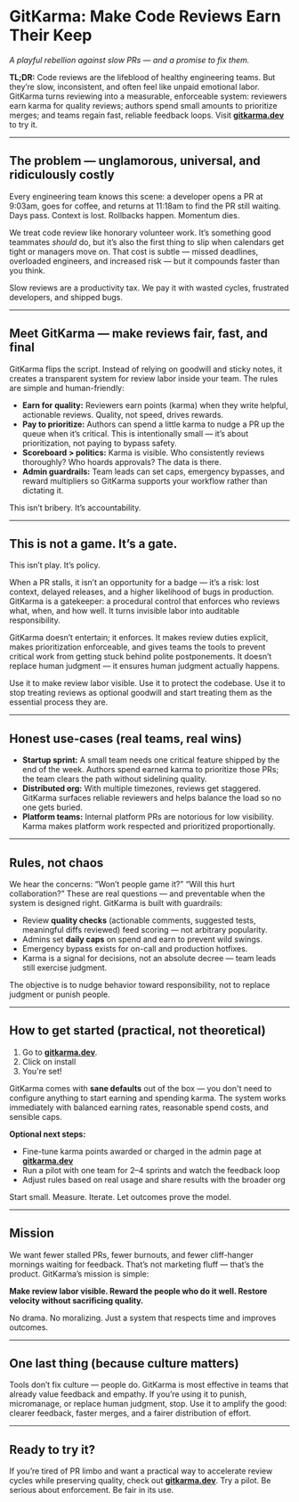 # GitKarma: Make Code Reviews Earn Their Keep

_A playful rebellion against slow PRs — and a promise to fix them._

**TL;DR:** Code reviews are the lifeblood of healthy engineering teams. But they’re slow, inconsistent, and often feel like unpaid emotional labor. GitKarma turns reviewing into a measurable, enforceable system: reviewers earn karma for quality reviews; authors spend small amounts to prioritize merges; and teams regain fast, reliable feedback loops. Visit [**gitkarma.dev**](https://gitkarma.dev) to try it.

---

## The problem — unglamorous, universal, and ridiculously costly

Every engineering team knows this scene: a developer opens a PR at 9:03am, goes for coffee, and returns at 11:18am to find the PR still waiting. Days pass. Context is lost. Rollbacks happen. Momentum dies.

We treat code review like honorary volunteer work. It’s something good teammates _should_ do, but it’s also the first thing to slip when calendars get tight or managers move on. That cost is subtle — missed deadlines, overloaded engineers, and increased risk — but it compounds faster than you think.

Slow reviews are a productivity tax. We pay it with wasted cycles, frustrated developers, and shipped bugs.

---

## Meet GitKarma — make reviews fair, fast, and final

GitKarma flips the script. Instead of relying on goodwill and sticky notes, it creates a transparent system for review labor inside your team. The rules are simple and human-friendly:

- **Earn for quality:** Reviewers earn points (karma) when they write helpful, actionable reviews. Quality, not speed, drives rewards.
- **Pay to prioritize:** Authors can spend a little karma to nudge a PR up the queue when it’s critical. This is intentionally small — it’s about prioritization, not paying to bypass safety.
- **Scoreboard > politics:** Karma is visible. Who consistently reviews thoroughly? Who hoards approvals? The data is there.
- **Admin guardrails:** Team leads can set caps, emergency bypasses, and reward multipliers so GitKarma supports your workflow rather than dictating it.

This isn’t bribery. It’s accountability.

---

## This is not a game. It’s a gate.

This isn’t play. It’s policy.

When a PR stalls, it isn’t an opportunity for a badge — it’s a risk: lost context, delayed releases, and a higher likelihood of bugs in production. GitKarma is a gatekeeper: a procedural control that enforces who reviews what, when, and how well. It turns invisible labor into auditable responsibility.

GitKarma doesn’t entertain; it enforces. It makes review duties explicit, makes prioritization enforceable, and gives teams the tools to prevent critical work from getting stuck behind polite postponements. It doesn’t replace human judgment — it ensures human judgment actually happens.

Use it to make review labor visible. Use it to protect the codebase. Use it to stop treating reviews as optional goodwill and start treating them as the essential process they are.

---

## Honest use-cases (real teams, real wins)

- **Startup sprint:** A small team needs one critical feature shipped by the end of the week. Authors spend earned karma to prioritize those PRs; the team clears the path without sidelining quality.
- **Distributed org:** With multiple timezones, reviews get staggered. GitKarma surfaces reliable reviewers and helps balance the load so no one gets buried.
- **Platform teams:** Internal platform PRs are notorious for low visibility. Karma makes platform work respected and prioritized proportionally.

---

## Rules, not chaos

We hear the concerns: “Won’t people game it?” “Will this hurt collaboration?” These are real questions — and preventable when the system is designed right. GitKarma is built with guardrails:

- Review **quality checks** (actionable comments, suggested tests, meaningful diffs reviewed) feed scoring — not arbitrary popularity.
- Admins set **daily caps** on spend and earn to prevent wild swings.
- Emergency bypass exists for on-call and production hotfixes.
- Karma is a signal for decisions, not an absolute decree — team leads still exercise judgment.

The objective is to nudge behavior toward responsibility, not to replace judgment or punish people.

---

## How to get started (practical, not theoretical)

1. Go to [**gitkarma.dev**](https://github.com/apps/gitkarma-dev).
2. Click on install
3. You're set!

GitKarma comes with **sane defaults** out of the box — you don't need to configure anything to start earning and spending karma. The system works immediately with balanced earning rates, reasonable spend costs, and sensible caps.

**Optional next steps:**

- Fine-tune karma points awarded or charged in the admin page at [**gitkarma.dev**](https://gitkarma.dev)
- Run a pilot with one team for 2–4 sprints and watch the feedback loop
- Adjust rules based on real usage and share results with the broader org

Start small. Measure. Iterate. Let outcomes prove the model.

---

## Mission

We want fewer stalled PRs, fewer burnouts, and fewer cliff-hanger mornings waiting for feedback. That’s not marketing fluff — that’s the product. GitKarma’s mission is simple:

**Make review labor visible. Reward the people who do it well. Restore velocity without sacrificing quality.**

No drama. No moralizing. Just a system that respects time and improves outcomes.

---

## One last thing (because culture matters)

Tools don’t fix culture — people do. GitKarma is most effective in teams that already value feedback and empathy. If you’re using it to punish, micromanage, or replace human judgment, stop. Use it to amplify the good: clearer feedback, faster merges, and a fairer distribution of effort.

---

## Ready to try it?

If you’re tired of PR limbo and want a practical way to accelerate review cycles while preserving quality, check out [**gitkarma.dev**](https://gitkarma.dev). Try a pilot. Be serious about enforcement. Be fair in its use.

